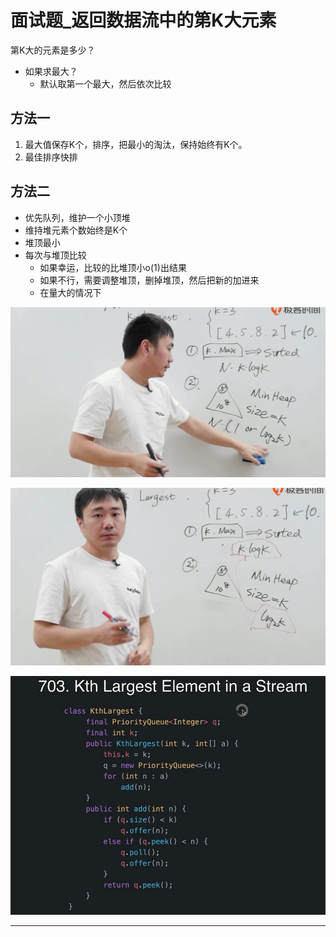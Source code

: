 # 面试题_返回数据流中的第K大元素

第K大的元素是多少？

* 如果求最大？
  - 默认取第一个最大，然后依次比较

## 方法一

1. 最大值保存K个，排序，把最小的淘汰，保持始终有K个。
2. 最佳排序快排

## 方法二

* 优先队列，维护一个小顶堆
* 维持堆元素个数始终是K个
* 堆顶最小
* 每次与堆顶比较
  - 如果幸运，比较的比堆顶小o(1)出结果
  - 如果不行，需要调整堆顶，删掉堆顶，然后把新的加进来
  - 在量大的情况下

![20201029_230638_11](image/20201029_230638_11.png)

![20201029_230741_10](image/20201029_230741_10.png)

![20201029_230913_59](image/20201029_230913_59.png) 



















---
